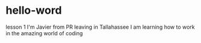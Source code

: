 # hello-word
lesson 1
I'm Javier from PR leaving in Tallahassee
I am learning how to work in the amazing world of coding
